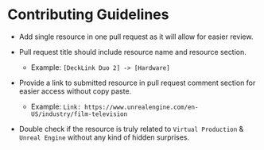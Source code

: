 # Contributing Guidelines

- Add single resource in one pull request as it will allow for easier review.

- Pull request title should include resource name and resource section.
  - Example: `[DeckLink Duo 2] -> [Hardware]`

- Provide a link to submitted resource in pull request comment section for easier access without copy paste.
  - Example: `Link: https://www.unrealengine.com/en-US/industry/film-television`

- Double check if the resource is truly related to `Virtual Production` & `Unreal Engine` without any kind of hidden surprises.
